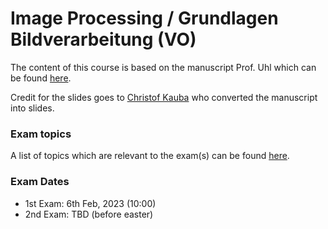 # Image Processing / Grundlagen Bildverarbeitung (VO)

The content of this course is based on the manuscript Prof. Uhl which can be found [here](https://www.cosy.sbg.ac.at/~uhl/IPCV.pdf).

Credit for the slides goes to [Christof Kauba](https://wavelab.at/member-ckauba.shtml) who converted the manuscript into slides.



### Exam topics

A list of topics which are relevant to the exam(s) can be found [here](!Exam_Topics.md).



###  Exam Dates

- 1st Exam: 6th Feb, 2023 (10:00)
- 2nd Exam: TBD (before easter)
